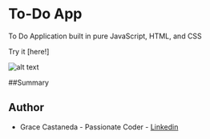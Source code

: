# To-Do App

To Do Application built in pure JavaScript, HTML, and CSS

Try it [here!] 

![alt text]()


##Summary





## Author
* Grace Castaneda - Passionate Coder - [Linkedin](https://www.linkedin.com/in/castanedagrace/ )